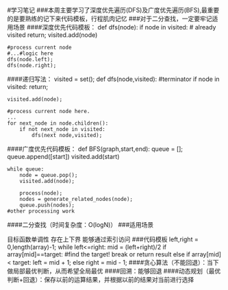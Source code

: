 #学习笔记 ###本周主要学习了深度优先遍历(DFS)及广度优先遍历(BFS),最重要的是要熟练的记下来代码模板，行程肌肉记忆 ###对于二分查找，一定要牢记适用场景 ####深度优先代码模板： def dfs(node): if node in visited: # already visited return; visited.add(node)

    #process current node
    #...#logic here
    dfs(node.left);
    dfs(node.right);
####递归写法： visited = set(); def dfs(node,visited): #terminator if node in visited: return;

    visited.add(node);
    
    #process current node here.
    ...
    for next_node in node.children():
        if not next_node in visited:
            dfs(next node,visited);
####广度优先代码模板： def BFS(graph,start,end): queue = []; queue.append([start]) visited.add(start)

    while queue:
        node = queue.pop();
        visited.add(node);
        
        process(node);
        nodes = generate_related_nodes(node);
        queue.push(nodes);
    #other processing work
####二分查找（时间复杂度：O(logN)） ###适用场景

目标函数单调性
存在上下界
能够通过索引访问 ###代码模板 left,right = 0,length(array)-1; while left<=right: mid = (left+right)/2 if array[mid]==target: #find the target! break or return result else if array[mid] < target: left = mid + 1; else right = mid - 1;
####贪心算法（不能回退）：当下做局部最优判断，从而希望全局最优 ####回溯：能够回退 ####动态规划（最优判断+回退）：保存以前的运算结果，并根据以前的结果对当前进行选择